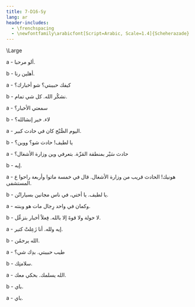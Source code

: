 ```yaml
---
title: 7-D16-Sy
lang: ar
header-includes:
  - \frenchspacing
  - \newfontfamily\arabicfont[Script=Arabic, Scale=1.4]{Scheherazade}
---
```


\Large




a - ألو مرحبا.

b - أهلين رنا.

a - كيفك حبيبتي؟ شو أخبارك؟

b - نشكُر الله. كل شي تمام.

a - سمعتي الأخبار؟

b - لاء. خير إنشالله؟

a - اليوم الصُّبْح كان في حادث كبير.

b - يا لطيف! حادث شو؟ ووين؟

a - حادث سَيْر بمنطقة المَزّة. بتعرفي وين وزارة الأشغال؟

b - إيه.

a - هونيك! الحادث قريب من وزارة الأشغال. قال في خمسة ماتوا وأربعة راحوا ع المستشفى.

b - يا لطيف. يا أختي، في ناس مجانين بسياراتُن.

a - وكمان في واحد رِجال مات هو وبنته.

b - لا حولة ولا قوةَ إلا بالله. فِعلاً أخبار بتزعِّل.

a - إيه ولله. أنا زَعِلتْ كتير.

b - الله يرحمُن.

a - طيب حبيبتي. بدِك شي؟

b - سلامتِك.

a - الله يسلمك. بحكي معك.

b - باي.

a - باي.
